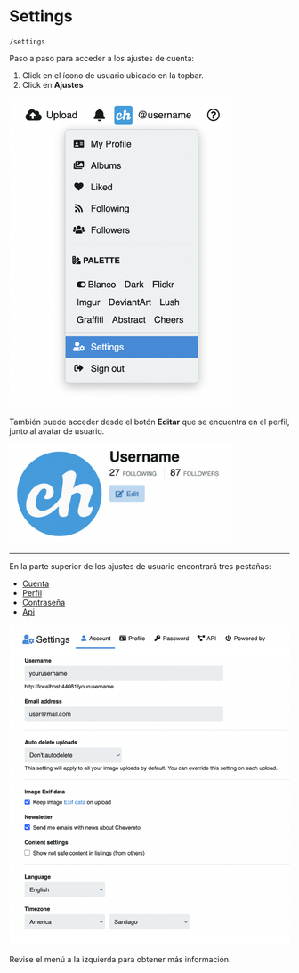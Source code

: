 # Settings

 `/settings`

Paso a paso para acceder a los ajustes de cuenta:

1. Click en el ícono de usuario ubicado en la topbar.
2. Click en **Ajustes**

<img class="media-screen" src="../src/manual/settings/account/settings.png" width="400"/>

También puede acceder desde el botón **Editar** que se encuentra en el perfil, junto al avatar de usuario.

<img class="media-screen" src="../src/manual/settings/account/set-edit.png" width="400"/>

---

En la parte superior de los ajustes de usuario encontrará tres pestañas:

- [Cuenta](account/account.md)
- [Perfil](user/profile.md)
- [Contraseña](account/pass.md)
- [Api](account/api.md)

<img class="media-screen" src="../src/manual/settings/settings.png" width="600"/>

Revise el menú a la izquierda para obtener más información.
